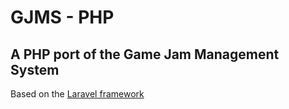 # GJMS - PHP
## A PHP port of the Game Jam Management System

Based on the [Laravel framework](http://laravel.com/)
